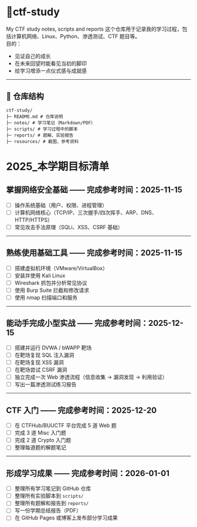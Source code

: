 # 🌱ctf-study
My CTF study notes, scripts and reports
这个仓库用于记录我的学习过程，包括计算机网络、Linux、Python、渗透测试、CTF 题目等。  
目的：  
- 见证自己的成长  
- 在未来回望时能看见当初的脚印  
- 给学习增添一点仪式感与成就感 

---

## 📂 仓库结构
```
ctf-study/
├─ README.md # 仓库说明
├─ notes/ # 学习笔记（Markdown/PDF）
├─ scripts/ # 学习过程中的脚本
├─ reports/ # 题解、实验报告
├─ resources/ # 截图、参考资料
```
# 2025_本学期目标清单


##  掌握网络安全基础 —— 完成参考时间：2025-11-15
- [ ] 操作系统基础（用户、权限、进程管理）
- [ ] 计算机网络核心（TCP/IP、三次握手/四次挥手、ARP、DNS、HTTP/HTTPS）
- [ ] 常见攻击手法原理（SQLi、XSS、CSRF 基础）

---

##  熟练使用基础工具 —— 完成参考时间：2025-11-15
- [ ] 搭建虚拟机环境（VMware/VirtualBox）
- [ ] 安装并使用 Kali Linux
- [ ] Wireshark 抓包并分析常见协议
- [ ] 使用 Burp Suite 拦截和修改请求
- [ ] 使用 nmap 扫描端口和服务

---

##  能动手完成小型实战 —— 完成参考时间：2025-12-15
- [ ] 搭建并运行 DVWA / bWAPP 靶场
- [ ] 在靶场复现 SQL 注入漏洞
- [ ] 在靶场复现 XSS 漏洞
- [ ] 在靶场尝试 CSRF 漏洞
- [ ] 独立完成一次 Web 渗透流程（信息收集 → 漏洞发现 → 利用验证）
- [ ] 写出一篇渗透测试练习报告

---

##  CTF 入门 —— 完成参考时间：2025-12-20
- [ ] 在 CTFHub/BUUCTF 平台完成 5 道 Web 题
- [ ] 完成 3 道 Misc 入门题
- [ ] 完成 2 道 Crypto 入门题
- [ ] 整理每道题的解题笔记

---

##  形成学习成果 —— 完成参考时间：2026-01-01
- [ ] 整理所有学习笔记到 GitHub 仓库
- [ ] 整理所有实验脚本到 `scripts/`
- [ ] 整理所有题解和报告到 `reports/`
- [ ] 写一份学期总结报告（PDF）
- [ ] 在 GitHub Pages 或博客上发布部分学习成果
